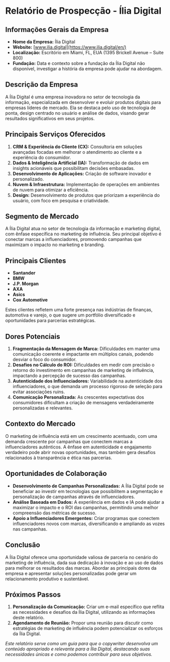 # Relatório de Prospecção - Ília Digital

## Informações Gerais da Empresa
- **Nome da Empresa:** Ília Digital  
- **Website:** [www.ilia.digital](https://www.ilia.digital/en/)  
- **Localização:** Escritório em Miami, FL, EUA (1395 Brickell Avenue – Suite 800)  
- **Fundação:** Data e contexto sobre a fundação da Ília Digital não disponível, investigar a história da empresa pode ajudar na abordagem.

## Descrição da Empresa
A Ília Digital é uma empresa inovadora no setor de tecnologia da informação, especializada em desenvolver e evoluir produtos digitais para empresas líderes de mercado. Ela se destaca pelo uso de tecnologia de ponta, design centrado no usuário e análise de dados, visando gerar resultados significativos em seus projetos.

## Principais Serviços Oferecidos
1. **CRM & Experiência do Cliente (CX):** Consultoria em soluções avançadas focadas em melhorar o atendimento ao cliente e a experiência do consumidor.
2. **Dados & Inteligência Artificial (IA):** Transformação de dados em insights acionáveis que possibilitam decisões embasadas.
3. **Desenvolvimento de Aplicações:** Criação de software inovador e personalizado.
4. **Nuvem & Infraestrutura:** Implementação de operações em ambientes de nuvem para otimizar a eficiência.
5. **Design:** Desenvolvimento de produtos que priorizam a experiência do usuário, com foco em pesquisa e criatividade.

## Segmento de Mercado
A Ília Digital atua no setor de tecnologia da informação e marketing digital, com ênfase específica no marketing de influência. Seu principal objetivo é conectar marcas a influenciadores, promovendo campanhas que maximizam o impacto no marketing e branding.

## Principais Clientes
- **Santander**
- **BMW**
- **J.P. Morgan**
- **AXA**
- **Asics**
- **Cox Automotive**

Estes clientes refletem uma forte presença nas indústrias de finanças, automotiva e varejo, o que sugere um portfólio diversificado e oportunidades para parcerias estratégicas.

## Dores Potenciais
1. **Fragmentação da Mensagem de Marca:** Dificuldades em manter uma comunicação coerente e impactante em múltiplos canais, podendo desviar o foco do consumidor.
2. **Desafios no Cálculo do ROI:** Dificuldades em medir com precisão o retorno do investimento em campanhas de marketing de influência, impactando a percepção de sucesso das campanhas.
3. **Autenticidade dos Influenciadores:** Variabilidade na autenticidade dos influenciadores, o que demanda um processo rigoroso de seleção para evitar associações ruins.
4. **Comunicação Personalizada:** As crescentes expectativas dos consumidores dificultam a criação de mensagens verdadeiramente personalizadas e relevantes.

## Contexto do Mercado
O marketing de influência está em um crescimento acentuado, com uma demanda crescente por campanhas que conectem marcas a influenciadores autênticos. A ênfase em autenticidade e engajamento verdadeiro pode abrir novas oportunidades, mas também gera desafios relacionados à transparência e ética nas parcerias.

## Oportunidades de Colaboração
- **Desenvolvimento de Campanhas Personalizadas:** A Ília Digital pode se beneficiar ao investir em tecnologias que possibilitem a segmentação e personalização de campanhas através de influenciadores.
- **Análise Baseada em Dados:** A experiência em dados e IA pode ajudar a maximizar o impacto e o ROI das campanhas, permitindo uma melhor compreensão das métricas de sucesso.
- **Apoio a Influenciadores Emergentes:** Criar programas que conectem influenciadores novos com marcas, diversificando e ampliando as vozes nas campanhas.

## Conclusão
A Ília Digital oferece uma oportunidade valiosa de parceria no cenário do marketing de influência, dada sua dedicação à inovação e ao uso de dados para melhorar os resultados das marcas. Abordar as principais dores da empresa e apresentar soluções personalizadas pode gerar um relacionamento produtivo e sustentável.

## Próximos Passos
1. **Personalização da Comunicação:** Criar um e-mail específico que reflita as necessidades e desafios da Ília Digital, utilizando as informações deste relatório.
2. **Agendamento de Reunião:** Propor uma reunião para discutir como estratégias de marketing de influência podem potencializar os esforços da Ília Digital.

*Este relatório serve como um guia para que o copywriter desenvolva um conteúdo apropriado e relevante para a Ília Digital, destacando suas necessidades únicas e como podemos contribuir para seus objetivos.*